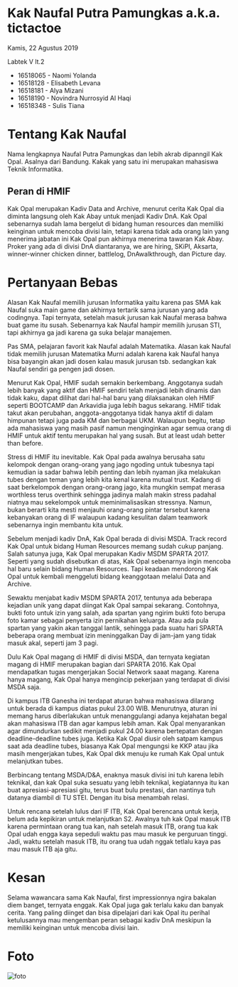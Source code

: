 # Kak Naufal Putra Pamungkas a.k.a. tictactoe
Kamis, 22 Agustus 2019

Labtek V lt.2 

- 16518065 - Naomi Yolanda
- 16518128 - Elisabeth Levana
- 16518181 - Alya Mizani
- 16518190 - Novindra Nurrosyid Al Haqi
- 16518348 - Sulis Tiana

# Tentang Kak Naufal
Nama lengkapnya Naufal Putra Pamungkas dan lebih akrab dipanngil Kak Opal. Asalnya dari Bandung. Kakak yang satu ini merupakan mahasiswa Teknik Informatika.

## Peran di HMIF
Kak Opal merupakan Kadiv Data and Archive, menurut cerita Kak Opal dia diminta langsung oleh Kak Abay untuk menjadi Kadiv DnA. Kak Opal sebenarnya sudah lama bergelut di bidang human resources dan memiliki keinginan untuk mencoba divisi lain, tetapi karena tidak ada orang lain yang menerima jabatan ini Kak Opal pun akhirnya menerima tawaran Kak Abay. Proker yang ada di divisi DnA diantaranya, we are hiring, SKiPI, Aksarta, winner-winner chicken dinner, battlelog, DnAwalkthrough, dan Picture day.

# Pertanyaan Bebas
Alasan Kak Naufal memilih jurusan Informatika yaitu karena pas SMA kak Naufal suka main game dan akhirnya tertarik sama jurusan yang ada codingnya. Tapi ternyata, setelah masuk jurusan kak Naufal merasa bahwa buat game itu susah. Sebenarnya kak Naufal hampir memilih jurusan STI, tapi akhirnya ga jadi karena ga suka belajar manajemen.

Pas SMA, pelajaran favorit kak Naufal adalah Matematika. Alasan kak Naufal tidak memilih jurusan Matematika Murni adalah karena kak Naufal hanya bisa bayangin akan jadi dosen kalau masuk jurusan tsb. sedangkan kak Naufal sendiri ga pengen jadi dosen.

Menurut Kak Opal, HMIF sudah semakin berkembang. Anggotanya sudah lebih banyak yang aktif dan HMIF sendiri telah menjadi lebih dinamis dan tidak kaku, dapat dilihat dari hal-hal baru yang dilaksanakan oleh HMIF seperti BOOTCAMP dan Arkavidia juga lebih bagus sekarang. HMIF tidak takut akan perubahan, anggota-anggotanya tidak hanya aktif di dalam himpunan tetapi juga pada KM dan berbagai UKM. Walaupun begitu, tetap ada mahasiswa yang masih pasif namun menginginkan agar semua orang di HMIF untuk aktif tentu merupakan hal yang susah. But at least udah better than before.

Stress di HMIF itu inevitable. Kak Opal pada awalnya berusaha satu kelompok dengan orang-orang yang jago ngoding untuk tubesnya tapi kemudian ia sadar bahwa lebih penting dan lebih nyaman jika melakukan tubes dengan teman yang lebih kita kenal karena mutual trust. Kadang di saat berkelompok dengan orang-orang jago, kita mungkin sempat merasa worthless terus overthink sehingga jadinya malah makin stress padahal niatnya mau sekelompok untuk meminimalisasikan stressnya. Namun, bukan berarti kita mesti menjauhi orang-orang pintar tersebut karena kebanyakan orang di IF walaupun kadang kesulitan dalam teamwork sebenarnya ingin membantu kita untuk.

Sebelum menjadi kadiv DnA, Kak Opal berada di divisi MSDA. Track record Kak Opal untuk bidang Human Resources memang sudah cukup panjang. Salah satunya juga, Kak Opal merupakan Kadiv MSDM SPARTA 2017. Seperti yang sudah disebutkan di atas, Kak Opal sebenarnya ingin mencoba hal baru selain bidang Human Resources. Tapi keadaan mendorong Kak Opal untuk kembali menggeluti bidang keanggotaan melalui Data and Archive.

Sewaktu menjabat kadiv MSDM SPARTA 2017, tentunya ada beberapa kejadian unik yang dapat diingat Kak Opal sampai sekarang. Contohnya, bukti foto untuk izin yang salah, ada spartan yang ngirim bukti foto berupa foto kamar sebagai penyerta izin pernikahan keluarga. Atau ada pula spartan yang yakin akan tanggal lantik, sehingga pada suatu hari SPARTA beberapa orang membuat izin meninggalkan Day di jam-jam yang tidak masuk akal, seperti jam 3 pagi.

Dulu Kak Opal magang di HMIF di divisi MSDA, dan ternyata kegiatan magang di HMIF merupakan bagian dari SPARTA 2016. Kak Opal mendapatkan tugas mengerjakan Social Network saaat magang. Karena hanya magang, Kak Opal hanya mengincip pekerjaan yang terdapat di divisi MSDA saja. 

Di kampus ITB Ganesha ini terdapat aturan bahwa mahasiswa dilarang untuk berada di kampus diatas pukul 23.00 WIB. Menurutnya, aturan ini memang harus diberlakukan untuk menanggulangi adanya kejahatan begal akan mahasiswa ITB dan agar kampus lebih aman. Kak Opal menyarankan agar dimundurkan sedikit menjadi pukul 24.00 karena bertepatan dengan deadline-deadline tubes juga. Ketika Kak Opal diusir oleh satpam kampus saat ada deadline tubes, biasanya Kak Opal mengungsi ke KKP atau jika masih mengerjakan tubes, Kak Opal dkk menuju ke rumah Kak Opal untuk melanjutkan tubes.

Berbincang tentang MSDA/D&A, enaknya masuk divisi ini tuh karena lebih teknikal, dan kak Opal suka sesuatu yang lebih teknikal, kegiatannya itu kan buat apresiasi-apresiasi gitu, terus buat bulu prestasi, dan nantinya tuh datanya diambil di TU STEI. Dengan itu bisa menambah relasi.

Untuk rencana setelah lulus dari IF ITB, Kak Opal berencana untuk kerja, belum ada kepikiran untuk melanjutkan S2. Awalnya tuh kak Opal masuk ITB karena permintaan orang tua kan, nah setelah masuk ITB, orang tua kak Opal udah engga kaya sepeduli waktu pas mau masuk ke perguruan tinggi. Jadi, waktu setelah masuk ITB, itu orang tua udah nggak tetlalu kaya pas mau masuk ITB aja gitu.

# Kesan
Selama wawancara sama Kak Naufal, first impressionnya ngira bakalan diem banget, ternyata enggak. Kak Opal juga gak terlalu kaku dan banyak cerita. Yang paling diinget dan bisa dipelajari dari kak Opal itu perihal ketulusannya mau mengemban peran sebagai kadiv DnA meskipun Ia memiliki keinginan untuk mencoba divisi lain.

# Foto
![foto](./16518065-16518128-16518181-16518190-16518348.jpg)
